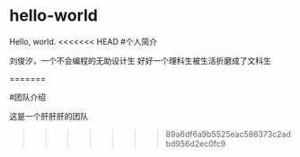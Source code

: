 # hello-world
Hello, world.
<<<<<<< HEAD
#个人简介

刘俊汐，一个不会编程的无助设计生
好好一个理科生被生活折磨成了文科生

=======

#团队介绍

这是一个肝肝肝的团队
>>>>>>> 89a6df6a9b5525eac586373c2adbd956d2ec0fc9
